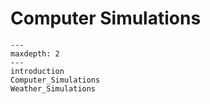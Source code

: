 # Computer Simulations

```{toctree}
---
maxdepth: 2
---
introduction
Computer_Simulations
Weather_Simulations
```